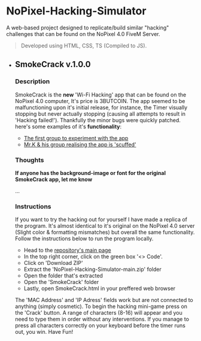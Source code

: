 # NoPixel-Hacking-Simulator
 A web-based project designed to replicate/build similar "hacking" challenges that can be found on the NoPixel 4.0 FiveM Server. 
 > Developed using HTML, CSS, TS (Compiled to JS).

- ## SmokeCrack v.1.0.0 
  ### Description
  SmokeCrack is the **new** 'Wi-Fi Hacking' app that can be found on the NoPixel 4.0 computer, It's price is 3BUTCOIN. The app seemed to be malfunctioning upon it's initial release, for instance, the Timer visually stopping but never actually stopping (causing all attempts to result in 'Hacking failed!'). Thankfully the minor bugs were quickly patched. here's some examples of it's __functionality__:
  - [The first group to experiment with the app](https://www.youtube.com/watch?v=n9G7aPbJMT4&ab_channel=NoPixelClips)
  - [Mr.K & his group realising the app is 'scuffed'](https://www.youtube.com/watch?v=TvhRpxT-XmA&ab_channel=LordKebunClips)

  ### Thoughts
  __If anyone has the background-image or font for the original SmokeCrack app, let me know__

  ...
  
  ### Instructions
  If you want to try the hacking out for yourself I have made a replica of the program. It's almost identical to it's original on the NoPixel 4.0 server (Slight color & formatting mismatches) but overall the same functionality. Follow the instructions below to run the program locally.
  - Head to the [repository's main page](https://github.com/MaximilianAdF/NoPixel-Hacking-Simulator)
  - In the top right corner, click on the green box '<> Code'.
  - Click on 'Download ZIP'
  - Extract the 'NoPixel-Hacking-Simulator-main.zip' folder
  - Open the folder that's extracted
  - Open the 'SmokeCrack' folder
  - Lastly, open SmokeCrack.html in your preffered web browser
  
  The 'MAC Address' and 'IP Adress' fields work but are not connected to anything (simply cosmetic). To begin the hacking mini-game press on the 'Crack' button. A range of characters (8-16) will appear and you need to type them in order without any interventions. If you manage to press all characters correctly on your keyboard before the timer runs out, you win. Have Fun!
  
